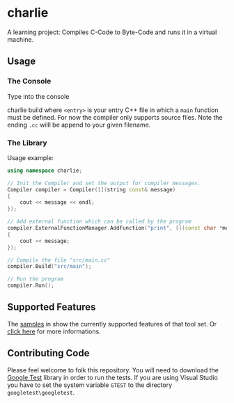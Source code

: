 # charlie
A learning project: Compiles C-Code to Byte-Code and runs it in a virtual machine.


## Usage

### The Console

Type into the console

charlie build where `<entry>` is your entry C++ file in which a `main` function must be defined.
For now the compiler only supports source files. Note the ending `.cc` willl be append to your given filename.

### The Library

Usage example:
``` c++
using namespace charlie;

// Init the Compiler and set the output for compiler messages.
Compiler compiler = Compiler([](string const& message)
{
    cout << message << endl;
});

// Add external function which can be called by the program
compiler.ExternalFunctionManager.AddFunction("print", [](const char *message)
{
    cout << message;
});

// Compile the file "src/main.cc"
compiler.Build("src/main");

// Run the program
compiler.Run();
```


## Supported Features

The [samples](/samples) in show the currently supported features of that tool set. Or [click here](/docs/features.md) for more informations.

## Contributing Code

Please feel welcome to folk this repository.
You will need to download the [Google Test](https://github.com/google/googletest) library in order to run the tests.
If you are using Visual Studio you have to set the system variable `GTEST` to the directory `googletest\googletest`.

